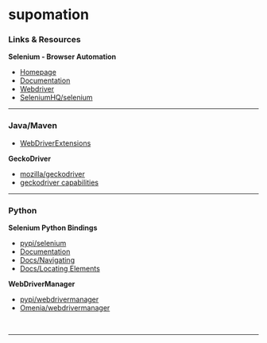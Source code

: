 
# supomation

### Links & Resources

**Selenium - Browser Automation**

* [Homepage](https://docs.seleniumhq.org/)
* [Documentation](https://docs.seleniumhq.org/docs/)
* [Webdriver](https://docs.seleniumhq.org/projects/webdriver/)
* [SeleniumHQ/selenium](https://github.com/SeleniumHQ/selenium/)

----

### Java/Maven

  * [WebDriverExtensions](https://github.com/webdriverextensions/webdriverextensions-maven-plugin)

**GeckoDriver**

  * [mozilla/geckodriver](https://github.com/mozilla/geckodriver)
  * [geckodriver capabilities](https://firefox-source-docs.mozilla.org/testing/geckodriver/Capabilities.html)

----

### Python

**Selenium Python Bindings**

  * [pypi/selenium](https://pypi.org/project/selenium/)
  * [Documentation](https://selenium-python.readthedocs.io/)
  * [Docs/Navigating](https://selenium-python.readthedocs.io/navigating.html)
  * [Docs/Locating Elements](https://selenium-python.readthedocs.io/locating-elements.html)

**WebDriverManager**

  * [pypi/webdrivermanager](https://pypi.org/project/webdrivermanager/)
  * [Omenia/webdrivermanager](https://github.com/Omenia/webdrivermanager)

<br />

----
